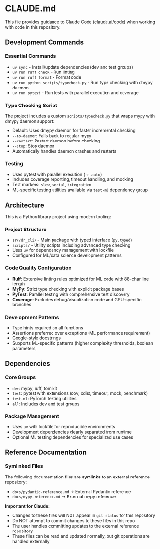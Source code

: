 # CLAUDE.md

This file provides guidance to Claude Code (claude.ai/code) when working with code in this repository.

## Development Commands

### Essential Commands
- `uv sync` - Install/update dependencies (dev and test groups)
- `uv run ruff check` - Run linting
- `uv run ruff format` - Format code
- `uv run python scripts/typecheck.py` - Run type checking with dmypy daemon
- `uv run pytest` - Run tests with parallel execution and coverage

### Type Checking Script
The project includes a custom `scripts/typecheck.py` that wraps mypy with dmypy daemon support:
- Default: Uses dmypy daemon for faster incremental checking
- `--no-daemon`: Falls back to regular mypy
- `--restart`: Restart daemon before checking
- `--stop`: Stop daemon
- Automatically handles daemon crashes and restarts

### Testing
- Uses pytest with parallel execution (`-n auto`)
- Includes coverage reporting, timeout handling, and mocking
- Test markers: `slow`, `serial`, `integration`
- ML-specific testing utilities available via `test-ml` dependency group

## Architecture

This is a Python library project using modern tooling:

### Project Structure
- `src/dr_cli/` - Main package with typed interface (`py.typed`)
- `scripts/` - Utility scripts including advanced type checking
- Uses `uv` for dependency management with lockfile
- Configured for ML/data science development patterns

### Code Quality Configuration
- **Ruff**: Extensive linting rules optimized for ML code with 88-char line length
- **MyPy**: Strict type checking with explicit package bases
- **PyTest**: Parallel testing with comprehensive test discovery
- **Coverage**: Excludes debug/visualization code and GPU-specific branches

### Development Patterns
- Type hints required on all functions
- Assertions preferred over exceptions (ML performance requirement)
- Google-style docstrings
- Supports ML-specific patterns (higher complexity thresholds, boolean parameters)

## Dependencies

### Core Groups
- `dev`: mypy, ruff, tomlkit
- `test`: pytest with extensions (cov, xdist, timeout, mock, benchmark)
- `test-ml`: PyTorch testing utilities
- `all`: Includes dev and test groups

### Package Management
- Uses `uv` with lockfile for reproducible environments
- Development dependencies clearly separated from runtime
- Optional ML testing dependencies for specialized use cases

## Reference Documentation

### Symlinked Files
The following documentation files are **symlinks** to an external reference repository:
- `docs/pydantic-reference.md` → External Pydantic reference
- `docs/mypy-reference.md` → External mypy reference

**Important for Claude:**
- Changes to these files will NOT appear in `git status` for this repository
- Do NOT attempt to commit changes to these files in this repo
- The user handles committing updates to the external reference repository
- These files can be read and updated normally, but git operations are handled externally